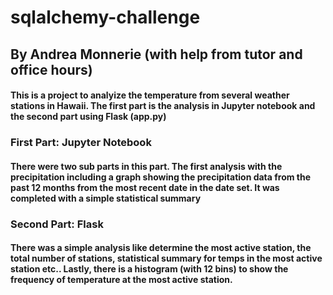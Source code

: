 # sqlalchemy-challenge
## By Andrea Monnerie (with help from tutor and office hours)

#### This is a project to analyize the temperature from several weather stations in Hawaii. The first part is the analysis in Jupyter notebook and the second part using Flask (app.py)

### First Part: Jupyter Notebook
#### There were two sub parts in this part. The first analysis with the precipitation including a graph showing the precipitation data from the past 12 months from the most recent date in the date set. It was completed with a simple statistical summary

### Second Part: Flask
#### There was a simple analysis like determine the most active station, the total number of stations, statistical summary for temps in the most active station etc.. Lastly, there is a histogram (with 12 bins) to show the frequency of temperature at the most active station.
